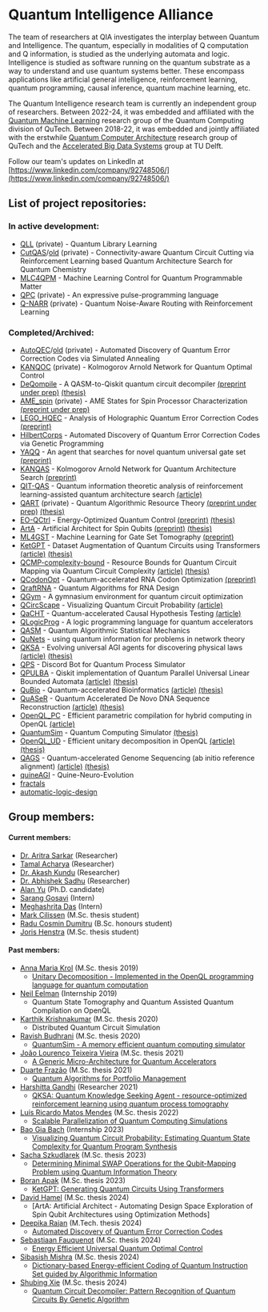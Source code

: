 # Quantum Intelligence Alliance

The team of researchers at QIA investigates the interplay between Quantum and Intelligence. The quantum, especially in modalities of Q computation and Q information, is studied as the underlying automata and logic. Intelligence is studied as software running on the quantum substrate as a way to understand and use quantum systems better. These encompass applications like artificial general intelligence, reinforcement learning, quantum programming, causal inference, quantum machine learning, etc.

The Quantum Intelligence research team is currently an independent group of researchers. Between 2022-24, it was embedded and affiliated with the [Quantum Machine Learning](https://www.tudelft.nl/en/eemcs/the-faculty/departments/quantum-computer-engineering/sections/quantum-circuits-architectures-and-technology/groups/quantum-machine-learning) research group of the Quantum Computing division of QuTech. Between 2018-22, it was embedded and jointly affiliated with the erstwhile [Quantum Computer Architecture](https://www.tudelft.nl/en/eemcs/the-faculty/departments/quantum-computer-engineering/sections/quantum-circuits-architectures-and-technology/) research group of QuTech and the [Accelerated Big Data Systems](https://www.tudelft.nl/en/eemcs/the-faculty/departments/quantum-computer-engineering/sections/computer-engineering/research/accelerated-big-data-systems) group at TU Delft.

Follow our team's updates on LinkedIn at [https://www.linkedin.com/company/92748506/](https://www.linkedin.com/company/92748506/)

## List of project repositories:
### In active development:
* [QLL](https://github.com/Advanced-Research-Centre/XQAS) (private) - Quantum Library Learning
* [CutQAS](https://github.com/Advanced-Research-Centre/CutQAS)/[old](https://github.com/AbhishekSadhu2023/Qubit-Cutting-with-RL) (private) - Connectivity-aware Quantum Circuit Cutting via Reinforcement Learning based Quantum Architecture Search for Quantum Chemistry
* [MLC4QPM](https://github.com/Advanced-Research-Centre/MLC4QPM) - Machine Learning Control for Quantum Programmable Matter
* [QPC](https://github.com/QML-Group/qpc) (private) - An expressive pulse-programming language
* [Q-NARR](https://github.com/jhenstra/Q-NARR) (private) - Quantum Noise-Aware Routing with Reinforcement Learning
### Completed/Archived:
* [AutoQEC](https://github.com/Advanced-Research-Centre/AutoQEC)/[old](https://github.com/Aqasch/RL-for-QECC) (private) - Automated Discovery of Quantum Error Correction Codes via Simulated Annealing
* [KANQOC](https://github.com/Advanced-Research-Centre/KAN-QOC) (private) - Kolmogorov Arnold Network for Quantum Optimal Control
* [DeQompile](https://github.com/Advanced-Research-Centre/DeQompile) - A QASM-to-Qiskit quantum circuit decompiler [(preprint under prep)]() [(thesis)](https://hdl.handle.net/1887/4010640)
* [AME_spin](https://github.com/QML-Group/AME_spin) (private) - AME States for Spin Processor Characterization [(preprint under prep)]()
* [LEGO_HQEC](https://github.com/QML-Group/HQEC) - Analysis of Holographic Quantum Error Correction Codes [(preprint)](https://arxiv.org/abs/2410.22861)
* [HilbertCorps](https://github.com/Advanced-Research-Centre/HilbertCorps) - Automated Discovery of Quantum Error Correction Codes via Genetic Programming
* [YAQQ](https://github.com/Advanced-Research-Centre/YAQQ) - An agent that searches for novel quantum universal gate set [(preprint)](https://arxiv.org/abs/2406.17610)
* [KANQAS](https://github.com/Aqasch/KANQAS_code) - Kolmogorov Arnold Network for Quantum Architecture Search [(preprint)](https://arxiv.org/abs/2406.17630)
* [QIT-QAS]() - Quantum information theoretic analysis of reinforcement learning-assisted quantum architecture search [(article)](https://doi.org/10.1007/s42484-024-00181-0)
* [QART](https://github.com/QML-Group/QART/) (private) - Quantum Algorithmic Resource Theory [(preprint under prep)]() [(thesis)](https://resolver.tudelft.nl/uuid:961f1665-2a4a-4d7d-a344-58e6a573f17f)
* [EO-QCtrl](https://github.com/QML-Group/EO-QCtrl) - Energy-Optimized Quantum Control [(preprint)](https://arxiv.org/abs/2411.06556) [(thesis)](https://resolver.tudelft.nl/uuid:d115c6c2-329f-47ed-9791-2ef6b1f8c359)
* [ArtA]() - Artificial Architect for Spin Qubits [(preprint)](https://arxiv.org/abs/2407.18151) [(thesis)]()
* [ML4GST](https://github.com/QML-Group/ML4GST) - Machine Learning for Gate Set Tomography [(preprint)](https://arxiv.org/abs/2405.02097)
* [KetGPT](https://github.com/QML-Group/KetGPT) - Dataset Augmentation of Quantum Circuits using Transformers [(article)](https://doi.org/10.1007/978-3-031-63778-0_17) [(thesis)](https://resolver.tudelft.nl/uuid:ff02dbbd-b0c5-4c33-b71a-337c5e0d1783)
* [QCMP-complexity-bound](https://github.com/QML-Group/QCMP-complexity-bound) - Resource Bounds for Quantum Circuit Mapping via Quantum Circuit Complexity [(article)](https://arxiv.org/abs/2402.00478) [(thesis)](https://resolver.tudelft.nl/uuid:9923313d-45c9-4af6-b800-98cfe28aab12)
* [QCodonOpt](https://github.com/Advanced-Research-Centre/mRNA-CodonOpt) - Quantum-accelerated RNA Codon Optimization [(preprint)](https://arxiv.org/abs/2404.14858)
* [QraftRNA](https://github.com/Advanced-Research-Centre/QraftRNA) - Quantum Algorithms for RNA Design
* [QGym](https://github.com/Advanced-Research-Centre/QGym) - A gymnasium environment for quantum circuit optimization
* [QCircScape](https://github.com/Advanced-Research-Centre/QCircScape) - Visualizing Quantum Circuit Probability [(article)](https://doi.org/10.3390/e25050763)
* [QaCHT](https://github.com/Advanced-Research-Centre/QaCHT) - Quantum-accelerated Causal Hypothesis Testing [(article)](https://doi.org/10.1002/qute.202300326)
* [QLogicProg](https://github.com/Advanced-Research-Centre/QLogicProg) - A logic programming language for quantum accelerators
* [QASM](https://github.com/Advanced-Research-Centre/QASM) - Quantum Algorithmic Statistical Mechanics
* [QuNets](https://github.com/Advanced-Research-Centre/QuNets) - using quantum information for problems in network theory
* [QKSA](https://github.com/Advanced-Research-Centre/QKSA) - Evolving universal AGI agents for discovering physical laws [(article)](https://doi.org/10.1007/978-3-031-19907-3_37) [(thesis)](https://doi.org/10.4233/uuid:0952c9e9-115c-4672-9381-2b302d1b9576)
* [QPS](https://github.com/Advanced-Research-Centre/QPS) - Discord Bot for Quantum Process Simulator
* [QPULBA](https://github.com/Advanced-Research-Centre/QPULBA) - Qiskit implementation of Quantum Parallel Universal Linear Bounded Automata [(article)](https://doi.org/10.3390/app11062696) [(thesis)](https://doi.org/10.4233/uuid:0952c9e9-115c-4672-9381-2b302d1b9576)
* [QuBio](https://github.com/Advanced-Research-Centre/QuBio) - Quantum-accelerated Bioinformatics [(article)](https://doi.org/10.3390/app11062696) [(thesis)](https://doi.org/10.4233/uuid:0952c9e9-115c-4672-9381-2b302d1b9576)
* [QuASeR](https://github.com/prince-ph0en1x/QuASeR) - Quantum Accelerated De Novo DNA Sequence Reconstruction [(article)](https://doi.org/10.1371/journal.pone.0249850) [(thesis)](https://doi.org/10.4233/uuid:0952c9e9-115c-4672-9381-2b302d1b9576)
* [OpenQL_PC](https://github.com/anneriet/OpenQL) - Efficient parametric compilation for hybrid computing in OpenQL [(article)](https://doi.org/10.1109/QCE57702.2023.10192)
* [QuantumSim](https://github.com/CaffeineMakesCode/QuantumSim) - Quantum Computing Simulator [(thesis)](http://resolver.tudelft.nl/uuid:8d0d0375-f35c-472f-bdd7-ad0012b22c91)
* [OpenQL_UD](https://github.com/QuTech-Delft/OpenQL) - Efficient unitary decomposition in OpenQL [(article)](https://doi.org/10.3390/app12020759) [(thesis)](https://resolver.tudelft.nl/uuid:9c60d13d-4f42-4d8b-bc23-5de92d7b9600) 
* [QAGS](https://github.com/prince-ph0en1x/QAGS) - Quantum-accelerated Genome Sequencing (ab initio reference alignment) [(article)](https://doi.org/10.3390/electronics10192433) [(thesis)](https://resolver.tudelft.nl/uuid:4257310d-6d8b-4f5a-9fda-00cf8e081f0e)
* [quineAGI](https://github.com/Advanced-Research-Centre/quineAGI) - Quine-Neuro-Evolution
* [fractals](https://github.com/Advanced-Research-Centre/fractals)
* [automatic-logic-design](https://github.com/Advanced-Research-Centre/automatic-logic-design)

## Group members:
#### Current members:
* [Dr. Aritra Sarkar](https://www.linkedin.com/in/sarkararitra/) (Researcher)
* [Tamal Acharya](https://www.linkedin.com/in/tamal-acharya-49178a27) (Researcher)
* [Dr. Akash Kundu](https://www.linkedin.com/in/aqasch) (Researcher)
* [Dr. Abhishek Sadhu](https://www.linkedin.com/in/abhishek-sadhu-7a78706b) (Researcher)
* [Alan Yu](https://qutech.nl/person/alan-yu/) (Ph.D. candidate)
* [Sarang Gosavi](https://www.linkedin.com/in/sarang-gosavi-b3249b169) (Intern)
* [Meghashrita Das](https://www.linkedin.com/in/meghashrita-das-b02811190/) (Intern)
* [Mark Cilissen](https://www.linkedin.com/in/mxxxc/) (M.Sc. thesis student)
* [Radu Cosmin Dumitru](https://www.linkedin.com/in/radu-cosmin-dumitru-578972295/) (B.Sc. honours student)
* [Joris Henstra](https://www.linkedin.com/in/jorishenstra) (M.Sc. thesis student)
#### Past members:
* [Anna Maria Krol](https://www.linkedin.com/in/anneriet-krol-05027b14b) (M.Sc. thesis 2019)
  - [Unitary Decomposition - Implemented in the OpenQL programming language for quantum computation](http://resolver.tudelft.nl/uuid:9c60d13d-4f42-4d8b-bc23-5de92d7b9600)
* [Neil Eelman](https://www.linkedin.com/in/neileelman/) (Internship 2019)
  - Quantum State Tomography and Quantum Assisted Quantum Compilation on OpenQL
* [Karthik Krishnakumar](https://www.linkedin.com/in/karthik-krishnakumar) (M.Sc. thesis 2020)
  - Distributed Quantum Circuit Simulation
* [Ravish Budhrani](https://www.linkedin.com/in/ravi-budhrani-31767b128) (M.Sc. thesis 2020)
  - [QuantumSim - A memory efficient quantum computing simulator](http://resolver.tudelft.nl/uuid:8d0d0375-f35c-472f-bdd7-ad0012b22c91)
* [João Lourenço Teixeira Vieira](https://www.linkedin.com/in/joaoltvieira) (M.Sc. thesis 2021)
  - [A Generic Micro-Architecture for Quantum Accelerators](https://repositorio-aberto.up.pt/bitstream/10216/136070/2/494080.pdf)
* [Duarte Frazão](https://www.linkedin.com/in/duartefrazao) (M.Sc. thesis 2021)
  - [Quantum Algorithms for Portfolio Management](https://repositorio-aberto.up.pt/bitstream/10216/135859/2/490520.pdf)
* [Harshitta Gandhi](https://www.linkedin.com/in/harshitta-gandhi) (Researcher 2021)
  - [QKSA: Quantum Knowledge Seeking Agent - resource-optimized reinforcement learning using quantum process tomography](https://arxiv.org/abs/2112.03643)
* [Luís Ricardo Matos Mendes](https://www.linkedin.com/in/luis-rmendes) (M.Sc. thesis 2022)
  - [Scalable Parallelization of Quantum Computing Simulations](https://repositorio-aberto.up.pt/bitstream/10216/142721/2/572019.pdf)
* [Bao Gia Bach](https://www.linkedin.com/in/bao-bach) (Internship 2023)
  - [Visualizing Quantum Circuit Probability: Estimating Quantum State Complexity for Quantum Program Synthesis](https://www.mdpi.com/1099-4300/25/5/763)
* [Sacha Szkudlarek](https://www.linkedin.com/in/sacha-szkudlarek-375046129) (M.Sc. thesis 2023)
  - [Determining Minimal SWAP Operations for the Qubit-Mapping Problem using Quantum Information Theory](http://resolver.tudelft.nl/uuid:9923313d-45c9-4af6-b800-98cfe28aab12)
* [Boran Apak](https://www.linkedin.com/in/boran-apak-004849279) (M.Sc. thesis 2023)
  - [KetGPT: Generating Quantum Circuits Using Transformers](http://resolver.tudelft.nl/uuid:ffa47fb5-527b-4e8c-be88-f25fb9d27761)
* [David Hamel](https://www.linkedin.com/in/david-hamel-322a9b197) (M.Sc. thesis 2024)
  - [ArtA: Artificial Architect - Automating Design Space Exploration of Spin Qubit Architectures using Optimization Methods]
* [Deepika Rajan](https://in.linkedin.com/in/deepika-rajan-991624249) (M.Tech. thesis 2024)
    * [Automated Discovery of Quantum Error Correction Codes]()
* [Sebastiaan Fauquenot](https://www.linkedin.com/in/sebastiaan-fauquenot-694147182/) (M.Sc. thesis 2024)
  - [Energy Efficient Universal Quantum Optimal Control](https://resolver.tudelft.nl/uuid:d115c6c2-329f-47ed-9791-2ef6b1f8c359)
* [Sibasish Mishra](https://www.linkedin.com/in/sibasish-mishra-078bbb176) (M.Sc. thesis 2024)
  - [Dictionary-based Energy-efficient Coding of Quantum Instruction Set guided by Algorithmic Information](https://resolver.tudelft.nl/uuid:961f1665-2a4a-4d7d-a344-58e6a573f17f)
* [Shubing Xie](https://www.linkedin.com/in/shubing-xie-44060b267/) (M.Sc. thesis 2024)
    * [Quantum Circuit Decompiler: Pattern Recognition of Quantum Circuits By Genetic Algorithm](https://hdl.handle.net/1887/4010640)
